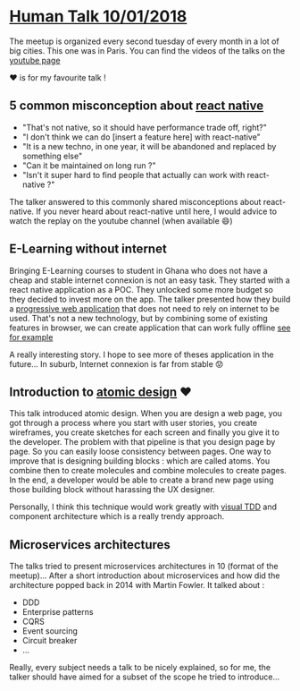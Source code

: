 # [Human Talk 10/01/2018](https://www.meetup.com/HumanTalks-Paris/events/246478316/)

The meetup is organized every second tuesday of every month in a lot of big cities. This one was in Paris.
You can find the videos of the talks on the [youtube page](https://www.youtube.com/channel/UCKFAwlgWiAB4vUpgnS63qog/)

:heart: is for my favourite talk !

## 5 common misconception about [react native](https://facebook.github.io/react-native/)

* "That's not native, so it should have performance trade off, right?"
* "I don't think we can do [insert a feature here] with react-native"
* "It is a new techno, in one year, it will be abandoned and replaced by something else"
* "Can it be maintained on long run ?"
* "Isn't it super hard to find people that actually can work with react-native ?"

The talker answered to this commonly shared misconceptions about react-native. If you never heard about react-native until
here, I would advice to watch the replay on the youtube channel (when available :smile:)

## E-Learning without internet

Bringing E-Learning courses to student in Ghana who does not have a cheap and stable internet connexion is not an easy task.
They started with a react native application as a POC. They unlocked some more budget so they decided to invest more on
the app. The talker presented how they build a [progressive web application](https://developers.google.com/web/progressive-web-apps/) 
that does not need to rely on internet to be used. That's not a new technology, but by combining some of existing features
in browser, we can create application that can work fully offline [see for example](https://www.pokedex.org/) 

A really interesting story. I hope to see more of theses application in the future... In suburb, Internet connexion is
far from stable :worried: 

## Introduction to [atomic design](https://medium.com/@audreyhacq/l-atomic-design-une-m%C3%A9thode-de-co-creation-prometteuse-bd9d5fc2b2ad) :heart:

This talk introduced atomic design. When you are design a web page, you got through a process where you start with
user stories, you create wireframes, you create sketches for each screen and finally you give it to the developer.
The problem with that pipeline is that you design page by page. So you can easily loose consistency between pages.
One way to improve that is designing building blocks : which are called atoms. You combine then to create molecules and 
combine molecules to create pages.
In the end, a developer would be able to create a brand new page using those building block without harassing the UX designer.

Personally, I think this technique would work greatly with [visual TDD](https://toucantoco.com/en/tech-blog/tech/visual-tdd)
and component architecture which is a really trendy approach.

## Microservices architectures

The talks tried to present microservices architectures in 10 (format of the meetup)... After a short introduction about
microservices and how did the architecture popped back in 2014 with Martin Fowler.
It talked about :
* DDD
* Enterprise patterns
* CQRS
* Event sourcing
* Circuit breaker
* ...

Really, every subject needs a talk to be nicely explained, so for me, the talker should have aimed for a subset of the scope 
he tried to introduce...